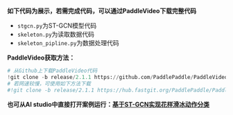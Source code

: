 **如下代码为展示，若需完成代码，可以通过PaddleVideo下载完整代码**
- `stgcn.py`为ST-GCN模型代码
- `skeleton.py`为读取数据代码
- `skeleton_pipline.py`为数据处理代码

**PaddleVideo获取方法：**
```python
# 从Github上下载PaddleVideo代码
!git clone -b release/2.1.1 https://github.com/PaddlePaddle/PaddleVideo.git
# 若网速较慢，可使用如下方法下载
#!git clone -b release/2.1.1 https://hub.fastgit.org/PaddlePaddle/PaddleVideo.git
```

**也可从AI studio中直接打开案例运行：[基于ST-GCN实现花样滑冰动作分类](https://aistudio.baidu.com/aistudio/projectdetail/3435853?alertTip=&shared=1&ticket=45a7d87010724e1fb4054e5673aec373)**
